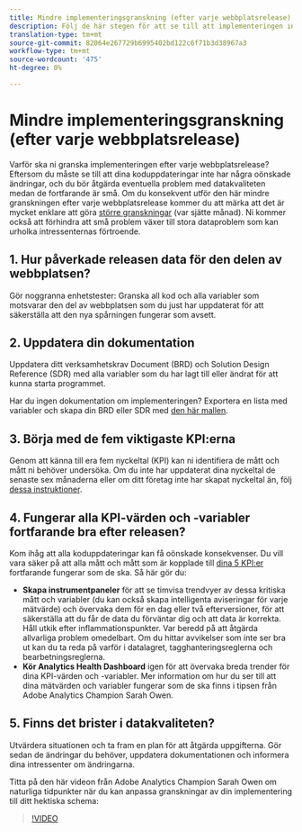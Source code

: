 ```yaml
---
title: Mindre implementeringsgranskning (efter varje webbplatsrelease)
description: Följ de här stegen för att se till att implementeringen inte är felfri och att den överensstämmer med dina nyckeltal.
translation-type: tm+mt
source-git-commit: 82064e267729b6995402bd122c6f71b3d38967a3
workflow-type: tm+mt
source-wordcount: '475'
ht-degree: 0%

---
```



# Mindre implementeringsgranskning (efter varje webbplatsrelease)

Varför ska ni granska implementeringen efter varje webbplatsrelease? Eftersom du måste se till att dina koduppdateringar inte har några oönskade ändringar, och du bör åtgärda eventuella problem med datakvaliteten medan de fortfarande är små. Om du konsekvent utför den här mindre granskningen efter varje webbplatsrelease kommer du att märka att det är mycket enklare att göra [större granskningar](/help/implement/review/major-review.md) (var sjätte månad). Ni kommer också att förhindra att små problem växer till stora dataproblem som kan urholka intressenternas förtroende.

## 1. Hur påverkade releasen data för den delen av webbplatsen?

Gör noggranna enhetstester: Granska all kod och alla variabler som motsvarar den del av webbplatsen som du just har uppdaterat för att säkerställa att den nya spårningen fungerar som avsett.

## 2. Uppdatera din dokumentation

Uppdatera ditt verksamhetskrav Document (BRD) och Solution Design Reference (SDR) med alla variabler som du har lagt till eller ändrat för att kunna starta programmet.

Har du ingen dokumentation om implementeringen? Exportera en lista med variabler och skapa din BRD eller SDR med [den här mallen](https://experienceleague.adobe.com/docs/analytics-learn/tutorials/implementation/implementation-basics/creating-a-business-requirements-document.html?lang=en#implementation).

## 3. Börja med de fem viktigaste KPI:erna

Genom att känna till era fem nyckeltal (KPI) kan ni identifiera de mått och mått ni behöver undersöka. Om du inte har uppdaterat dina nyckeltal de senaste sex månaderna eller om ditt företag inte har skapat nyckeltal än, följ [dessa instruktioner](/help/implement/review/define-kpis.md).

## 4. Fungerar alla KPI-värden och -variabler fortfarande bra efter releasen?

Kom ihåg att alla koduppdateringar kan få oönskade konsekvenser. Du vill vara säker på att alla mått och mått som är kopplade till [dina 5 KPI:er](/help/implement/review/define-kpis.md) fortfarande fungerar som de ska. Så här gör du:

* **Skapa instrumentpaneler** för att se timvisa trendvyer av dessa kritiska mått och variabler (du kan också skapa intelligenta aviseringar för varje mätvärde) och övervaka dem för en dag eller två efterversioner, för att säkerställa att du får de data du förväntar dig och att data är korrekta. Håll utkik efter inflammationspunkter. Var beredd på att åtgärda allvarliga problem omedelbart. Om du hittar avvikelser som inte ser bra ut kan du ta reda på varför i datalagret, tagghanteringsreglerna och bearbetningsreglerna.
* **Kör Analytics Health Dashboard** igen för att övervaka breda trender för dina KPI-värden och -variabler.
Mer information om hur du ser till att dina mätvärden och variabler fungerar som de ska finns i tipsen från Adobe Analytics Champion Sarah Owen.

## 5. Finns det brister i datakvaliteten?

Utvärdera situationen och ta fram en plan för att åtgärda uppgifterna. Gör sedan de ändringar du behöver, uppdatera dokumentationen och informera dina intressenter om ändringarna.

Titta på den här videon från Adobe Analytics Champion Sarah Owen om naturliga tidpunkter när du kan anpassa granskningar av din implementering till ditt hektiska schema:

>[!VIDEO](https://video.tv.adobe.com/v/328340/?quality=12&learn=on)
